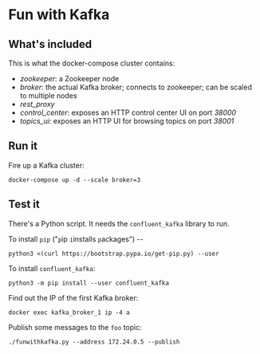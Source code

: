# Fun with Kafka

## What's included

This is what the docker-compose cluster contains:

- *zookeeper*: a Zookeeper node
- *broker*: the actual Kafka broker; connects to zookeeper; can be scaled to multiple nodes
- *rest_proxy*
- *control_center*: exposes an HTTP control center UI on port _38000_
- *topics_ui*: exposes an HTTP UI for browsing topics on port _38001_

## Run it

Fire up a Kafka cluster:

    docker-compose up -d --scale broker=3

## Test it

There's a Python script. It needs the `confluent_kafka` library to run.

To install `pip` ("`p`ip `i`installs `p`ackages") --

    python3 <(curl https://bootstrap.pypa.io/get-pip.py) --user

To install `confluent_kafka`:

    python3 -m pip install --user confluent_kafka

Find out the IP of the first Kafka broker:

    docker exec kafka_broker_1 ip -4 a

Publish some messages to the `foo` topic:

    ./funwithkafka.py --address 172.24.0.5 --publish
